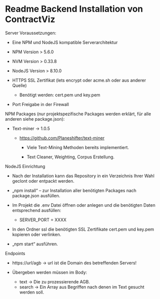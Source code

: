 Readme Backend Installation von ContractViz 
============================================

Server Voraussetzungen:

-   Eine NPM und NodeJS kompatible Serverarchitektur

-   NPM Version \> 5.6.0

-   NVM Version \> 0.33.8

-   NodeJS Version \> 8.10.0

-   HTTPS SSL Zertifikat (lets encrypt oder acme.sh oder aus anderer Quelle)

    -   Benötigt werden: cert.pem und key.pem

-   Port Freigabe in der Firewall

NPM Packages (nur projektspezifische Packages werden erklärt, für alle anderen
siehe package.json):

-   Text-miner -\> 1.0.5

    -   <https://github.com/Planeshifter/text-miner>

        -   Viele Text-Mining Methoden bereits implementiert.

        -   Text Cleaner, Weighting, Corpus Erstellung.

NodeJS Einrichtung

-   Nach der Installation kann das Repository in ein Verzeichnis Ihrer Wahl
    geclont oder entpackt werden.

-   „npm install“ – zur Installation aller benötigten Packages nach package.json
    ausfüllen.

-   Im Projekt die .env Datei öffnen oder anlegen und die benötigten Daten
    entsprechend ausfüllen:

    -   SERVER_PORT = XXXX

-   In den Ordner ssl die benötigten SSL Zertifikate cert.pem und key.pem
    kopieren oder verlinken.

-   „npm start“ ausführen.

Endpoints

-   https://url/agb -> url ist die Domain des betreffenden Servers!

- Übergeben werden müssen im Body:
    -   text -> Die zu prozessierende AGB.
    -   search -> Ein Array aus Begriffen nach denen im Text gesucht werden soll.